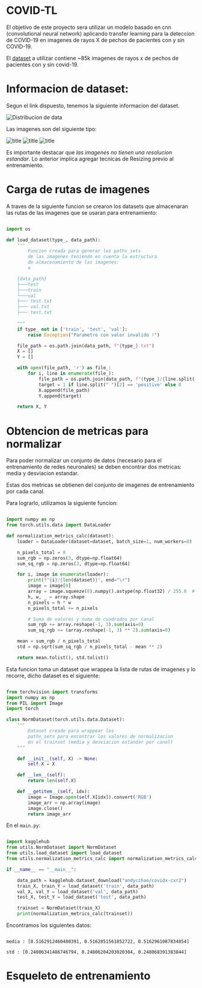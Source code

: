 # COVID-TL

El objetivo de este proyecto sera utilizar un modelo basado en cnn (convolutional neural network) aplicando transfer learning para la deteccion de COVID-19 en imagenes de rayos X de pechos de pacientes con y sin COVID-19.

El [dataset](https://www.kaggle.com/datasets/andyczhao/covidx-cxr2) a utilizar contiene ~85k imagenes de rayos x de pechos de pacientes con y sin covid-19.

# Informacion de dataset:

Segun el link dispuesto, tenemos la siguiente informacion del dataset.

![Distribucion de data](./images/data_dist.png)

Las imagenes son del siguiente tipo:

![title](./images/muestra_1.png)
![title](./images/muestra_2.png)
![title](./images/muestra_3.png)

Es importante destacar que *las imagenes no tienen una resolucion estandar*. Lo anterior implica agregar tecnicas de Resizing previo al entrenamiento.



# Carga de rutas de imagenes

A traves de la siguiente funcion se crearon los datasets que almacenaran las rutas de las imagenes que se usaran para entrenamiento:

```python

import os

def load_dataset(type_, data_path):
    """
        Funcion creada para generar los paths_sets
        de las imagenes teniendo en cuenta la estructura
        de almacenamiento de las imagenes:
        o

    {data_path} 
    ├───test
    ├───train
    └───val
    ├─── test.txt
    ├─── val.txt
    ├─── test.txt
        
    """
    if type_ not in ['train', 'test', 'val']:
        raise Exception("Parametro con valor invalido !")

    file_path = os.path.join(data_path, f"{type_}.txt")
    X = []
    Y = []

    with open(file_path, 'r') as file_:
        for i, line in enumerate(file_):
            file_path = os.path.join(data_path, f"{type_}/{line.split(' ')[1]}")
            target = 1 if line.split(" ")[2] == 'positive' else 0
            X.append(file_path)
            Y.append(target)

    return X, Y

```
# Obtencion de metricas para normalizar

Para poder normalizar un conjunto de datos (necesario para el entrenamiento de redes neuronales)
se deben encontrar dos metricas: media y desviacion estandar.

Estas dos metricas se obtienen del conjunto de imagenes de entrenamiento por cada canal.

Para lograrlo, utilizamos la siguiente funcion:

```python

import numpy as np
from torch.utils.data import DataLoader

def normalization_metrics_calc(dataset):
    loader = DataLoader(dataset=dataset, batch_size=1, num_workers=8)

    n_pixels_total = 0
    sum_rgb = np.zeros(3, dtype=np.float64)
    sum_sq_rgb = np.zeros(3, dtype=np.float64)

    for i, image in enumerate(loader):
        print(f"{i}/{len(dataset)}", end="\r")
        image = image[0]
        array = image.squeeze(0).numpy().astype(np.float32) / 255.0  # Escalar a [0,1]
        h, w, _ = array.shape
        n_pixels = h * w
        n_pixels_total += n_pixels

        # Suma de valores y suma de cuadrados por canal
        sum_rgb += array.reshape(-1, 3).sum(axis=0)
        sum_sq_rgb += (array.reshape(-1, 3) ** 2).sum(axis=0)

    mean = sum_rgb / n_pixels_total
    std = np.sqrt(sum_sq_rgb / n_pixels_total - mean ** 2)

    return mean.tolist(), std.tolist()
```

Esta funcion toma un dataset que wrappea la lista de rutas de imagenes y lo recorre, dicho dataset es el siguiente:

```python

from torchvision import transforms
import numpy as np
from PIL import Image
import torch

class NormDataset(torch.utils.data.Dataset):
    """
        Dataset creado para wrappear los
        paths_sets para encontrar los valores de normalizacion
        en el trainset (media y desviacion estandar por canal)
    """

    def __init__(self, X) -> None:
        self.X = X

    def __len__(self):
        return len(self.X)

    def __getitem__(self, idx):
        image = Image.open(self.X[idx]).convert('RGB')
        image_arr = np.array(image)
        image.close()
        return image_arr

```

En el `main.py`:

```python

import kagglehub
from utils.NormDataset import NormDataset
from utils.load_dataset import load_dataset
from utils.normalization_metrics_calc import normalization_metrics_calc

if __name__ == "__main__":

    data_path = kagglehub.dataset_download("andyczhao/covidx-cxr2")
    train_X, train_Y = load_dataset('train', data_path)
    val_X, val_Y = load_dataset('val', data_path)
    test_X, test_Y = load_dataset('test', data_path)

    trainset = NormDataset(train_X)
    print(normalization_metrics_calc(trainset))
```

Encontramos los siguientes datos:

```

media : [0.5162912460480391, 0.5162851561852722, 0.5162961087834854]

std : [0.24806341486746794, 0.24806204203020304, 0.248068391383844]
```

# Esqueleto de entrenamiento


